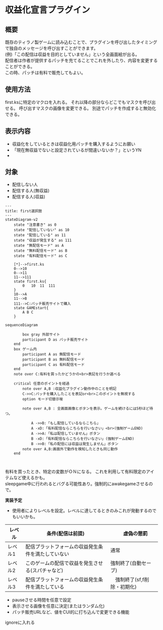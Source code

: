 # 収益化宣言プラグイン

## 概要

既存のティラノ製ゲームに読み込むことで、プラグインを呼び出したタイミングで独自のメッセージを呼び出すことができます。  
(例)「この配信は収益を目的としていません」という全画面絵が出る。  
配信者は作者が提供するパッチを充てることでこれを外したり、内容を変更することができる。  
この時、パッチは有料で販売してもよい。

## 使用方法

first.ksに特定のマクロを入れる。
それ以降の部分ならどこでもマスクを呼び出せる。
呼び出すマスクの画像を変更できる。
別途でパッチを作成すると無効化できる。

## 表示内容

* 収益化をしているときは収益化用パッチを購入するようにお願い
* 「現在無収益でないと設定されているが間違いないか？」というYN
* 

## 対象

* 配信しない人
* 配信する人(無収益)
* 配信する人(収益)

``` mermaid
---
title: first選択肢
---
stateDiagram-v2
    state "注意書き" as 0
    state "配信していない" as 10
    state "配信している" as 11
    state "収益が発生する" as 111
    state "無配信モード" as A
    state "無料配信モード" as B
    state "有料配信モード" as C

    [*]-->first.ks
    0-->10
    0-->11
    11-->111
    state first.ks{
        0   10  11  111
    }
    10-->A
    11-->B
    111-->C:パッチ販売サイトで購入
    state GAMEstart{
        A B C
    }
```

``` mermaid
sequenceDiagram

        box gray 外部サイト
        participant D as パッチ販売サイト
    end
    box ゲーム内
        participant A as 無配信モード
        participant B as 無料配信モード
        participant C as 有料配信モード
    end
    note over C:有料を買ったかどうかの<br>表記を行うか選べる

    critical 任意のポイントを経過
        note over A,B :収益化プラグイン動作中のことを明記
        C->>C:パッチを購入したことを表記or<br>このポイントを無視する
        option モード切替示唆

        note over A,B : 全画面画像とボタンを表示。ゲームを続けるには5秒ほど待つ。

            A ->>B:「もし配信しているならこちら」
            A -xD:「有料配信ならこちらを行いなさい」<br>(強制ゲームEND)
            A ->>A:「私は配信していません」ボタン
            B -xD:「有料配信ならこちらを行いなさい」(強制ゲームEND)
            B ->>B:「私の配信には収益は発生しません」ボタン
        note over A,B:画面外で動作を検知したときも同じ動作
    end

    
```

有料を買ったとき、特定の変数がＯＮになる。
これを利用して有料限定のアイテムなど使えるかも。  
sleepgame中に行われるとバグる可能性あり。強制的にawakegameさせるので。  

**実装予定**  
- 使用者によりレベルを設定。レベルに達してるときのみこれが発動するのでもいいかも。

|  レベル  |  条件(配信は前提)  |　虚偽の懲罰 |
| ---- | ---- | ---- |
レベル1 | 配信プラットフォームの収益発生条件を満たしていない | 通常 |
レベル2 | このゲームの配信で収益を発生させる(スパチャなど) | 強制終了(自動セーブ) |
レベル3 | 配信プラットフォームの収益発生条件を満たしている |　強制終了(sf,f削除・初期化) |

- pauseさせる時間を任意で設定
- 表示させる画像を任意に決定(またはランダム化)
- パッチ販売URLなど、値をCUI的に打ち込んで変更できる機能

ignoreに入れる